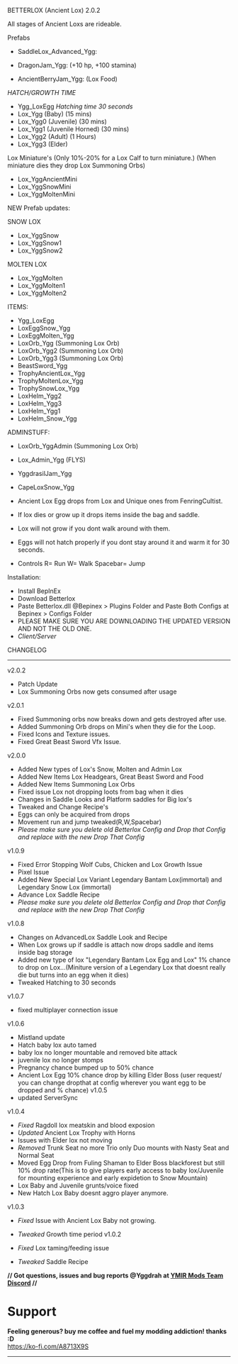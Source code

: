 BETTERLOX (Ancient Lox) 2.0.2


All stages of Ancient Loxs are rideable.


Prefabs

- SaddleLox_Advanced_Ygg:

- DragonJam_Ygg: (+10 hp, +100 stamina)
- AncientBerryJam_Ygg: (Lox Food)


*HATCH/GROWTH TIME*
- Ygg_LoxEgg  *Hatching time 30 seconds*
- Lox_Ygg (Baby) (15 mins)
- Lox_Ygg0 (Juvenile) (30 mins)
- Lox_Ygg1 (Juvenile Horned) (30 mins)
- Lox_Ygg2 (Adult) (1 Hours)
- Lox_Ygg3 (Elder)

Lox Miniature's 
(Only 10%-20% for a Lox Calf to turn miniature.)
(When miniature dies they drop Lox Summoning Orbs)

- Lox_YggAncientMini
- Lox_YggSnowMini
- Lox_YggMoltenMini

NEW Prefab updates:

SNOW LOX
- Lox_YggSnow
- Lox_YggSnow1
- Lox_YggSnow2

MOLTEN LOX
- Lox_YggMolten
- Lox_YggMolten1
- Lox_YggMolten2

ITEMS:

- Ygg_LoxEgg
- LoxEggSnow_Ygg
- LoxEggMolten_Ygg
- LoxOrb_Ygg (Summoning Lox Orb)
- LoxOrb_Ygg2 (Summoning Lox Orb)
- LoxOrb_Ygg3 (Summoning Lox Orb)
- BeastSword_Ygg
- TrophyAncientLox_Ygg
- TrophyMoltenLox_Ygg
- TrophySnowLox_Ygg
- LoxHelm_Ygg2
- LoxHelm_Ygg3
- LoxHelm_Ygg1
- LoxHelm_Snow_Ygg

ADMINSTUFF:

- LoxOrb_YggAdmin (Summoning Lox Orb)
- Lox_Admin_Ygg (FLYS)
- YggdrasilJam_Ygg
- CapeLoxSnow_Ygg



- Ancient Lox Egg drops from Lox and Unique ones from FenringCultist.
- If lox dies or grow up it drops items inside the bag and saddle.
- Lox will not grow if you dont walk around with them.
- Eggs will not hatch properly if you dont stay around it and warm it for 30 seconds.
- Controls R= Run W= Walk Spacebar= Jump


Installation:

- Install BepInEx
- Download Betterlox
- Paste Betterlox.dll @Bepinex > Plugins Folder and Paste Both Configs at Bepinex > Configs Folder
- PLEASE MAKE SURE YOU ARE DOWNLOADING THE UPDATED VERSION AND NOT THE OLD ONE.
- *Client/Server*


CHANGELOG
___________________________________________
v2.0.2

- Patch Update
- Lox Summoning Orbs now gets consumed after usage

v2.0.1

- Fixed Summoning orbs now breaks down and gets destroyed after use.
- Added Summoning Orb drops on Mini's when they die for the Loop.
- Fixed Icons and Texture issues.
- Fixed Great Beast Sword Vfx Issue.

v2.0.0

- Added New types of Lox's Snow, Molten and Admin Lox
- Added New Items Lox Headgears, Great Beast Sword and Food
- Added New Items Summoning Lox Orbs
- Fixed issue Lox not dropping loots from bag when it dies
- Changes in Saddle Looks and Platform saddles for Big lox's
- Tweaked and Change Recipe's
- Eggs can only be acquired from drops
- Movement run and jump tweaked(R,W,Spacebar)
- *Please make sure you delete old Betterlox Config and Drop that Config and replace with the new Drop That Config*

v1.0.9

- Fixed Error Stopping Wolf Cubs, Chicken and Lox Growth Issue
- Pixel Issue
- Added New Special Lox Variant Legendary Bantam Lox(immortal) and Legendary Snow Lox (immortal)
- Advance Lox Saddle Recipe
- *Please make sure you delete old Betterlox Config and Drop that Config and replace with the new Drop That Config*

v1.0.8

- Changes on AdvancedLox Saddle Look and Recipe
- When Lox grows up if saddle is attach now drops saddle and items inside bag storage
- Added new type of lox "Legendary Bantam Lox Egg and Lox" 1% chance to drop on Lox...(Miniture version of a Legendary Lox that doesnt really die but turns into an egg when it dies)
- Tweaked Hatching to 30 seconds


v1.0.7

- fixed multiplayer connection issue

v1.0.6

- Mistland update
- Hatch baby lox auto tamed
- baby lox no longer mountable and removed bite attack
- juvenile lox no longer stomps
- Pregnancy chance bumped up to 50% chance
- Ancient Lox Egg 10% chance drop by killing Elder Boss (user request/ you can change dropthat at config wherever you want egg to be dropped and % chance)
v1.0.5
- updated ServerSync

v1.0.4
- *Fixed* Ragdoll lox meatskin and blood exposion
- *Updated* Ancient Lox Trophy with Horns
- Issues with Elder lox not moving
- *Removed* Trunk Seat no more Trio only Duo mounts with Nasty Seat and Normal Seat
- Moved Egg Drop from Fuling Shaman to Elder Boss blackforest but still 10% drop rate(This is to give players early access to baby lox/Juvenile for mounting experience and early expidetion to Snow Mountain)
- Lox Baby and Juvenile grunts/voice fixed
- New Hatch Lox Baby doesnt aggro player anymore.

v1.0.3
- *Fixed* Issue with Ancient Lox Baby not growing.
- *Tweaked* Growth time period
v1.0.2

- *Fixed* Lox taming/feeding issue
- *Tweaked* Saddle Recipe

**// Got questions, issues and bug reports @Yggdrah at [YMIR Mods Team Discord](https://discord.gg/NrhhaTHXFJ) //**

# Support
**Feeling generous? buy me coffee and fuel my modding addiction! thanks :D**
<br> 
https://ko-fi.com/A8713X9S
________________________________________________________________